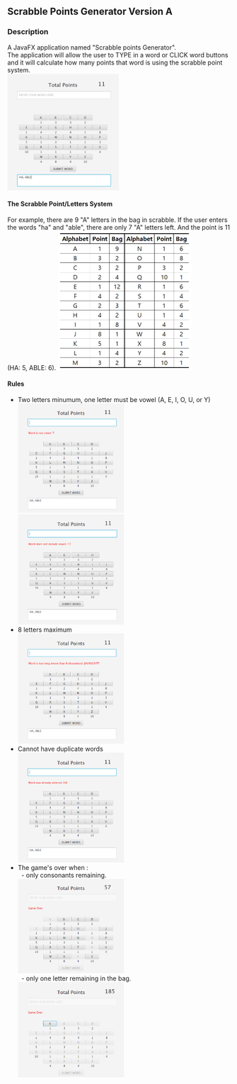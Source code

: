 ## Scrabble Points Generator Version A
 
### Description
A JavaFX application named "Scrabble points Generator".
<br />The application will allow the user to TYPE in a word  or CLICK word buttons and it will calculate how many points that word is
using the scrabble point system.
<br />
<img src="game1.PNG" alt="game image" width="50%" height="50%" />
<br />

####  The Scrabble Point/Letters System
For example, there are 9 "A" letters in the bag in scrabble. If the user enters the words "ha" and "able", there are only 7 "A" letters left. And the point is 11 (HA: 5, ABLE: 6). 
<img src="system.PNG" alt="game point and letters system image" width="60%" height="60%"/>
<br />

#### Rules
<ul>
<li>Two letters minumum, one letter must be vowel (A, E, I, O, U, or Y)</li>
<img src="game2.PNG" alt="game image" width="50%" height="50%"/>
<br /><img src="game2-1.PNG" alt="game image" width="50%" height="50%"/>
<li>8 letters maximum</li>
<img src="game3.PNG" alt="game image" width="50%"  height="50%"/>
<li>Cannot have duplicate words</li>
<img src="game4.PNG" alt="game image" width="50%"  height="50%"/>
<li>The game's over when :</li>
&nbsp; - only consonants remaining.
<br /> <img src="game5.PNG" alt="game image" width="50%"  height="50%"/>
<br />&nbsp; - only one letter remaining in the bag.
<br /> <img src="game6.PNG" alt="game image" width="50%"  height="50%"/>